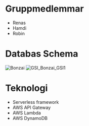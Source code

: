 # Gruppmedlemmar
 - Renas
 - Hamdi
 - Robin

# Databas Schema
![Bonzai](https://github.com/meganide/bonzai-serverless/assets/77303348/1f2806f8-03b0-4fb9-8602-ae7b76f86163)
![GSI_Bonzai_GSI1](https://github.com/meganide/bonzai-serverless/assets/77303348/a3ad5ddd-76d3-405f-bcf6-6196a872c5e3)

# Teknologi
- Serverless framework
- AWS API Gateway
- AWS Lambda
- AWS DynamoDB
